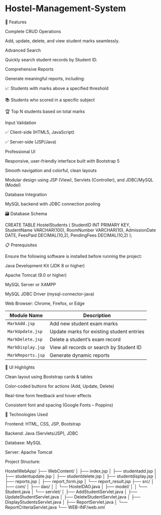 # Hostel-Management-System

🚀 Features



Complete CRUD Operations

Add, update, delete, and view student marks seamlessly.

Advanced Search

Quickly search student records by Student ID.

Comprehensive Reports

Generate meaningful reports, including:

📈 Students with marks above a specified threshold

📚 Students who scored in a specific subject

🏆 Top N students based on total marks

Input Validation




✅ Client-side (HTML5, JavaScript)

✅ Server-side (JSP/Java)

Professional UI

Responsive, user-friendly interface built with Bootstrap 5

Smooth navigation and colorful, clean layouts

Modular design using JSP (View), Servlets (Controller), and JDBC/MySQL (Model)

Database Integration

MySQL backend with JDBC connection pooling



🗃️ Database Schema



CREATE TABLE HostelStudents (
StudentID INT PRIMARY KEY,
StudentName VARCHAR(100),
RoomNumber VARCHAR(10),
AdmissionDate DATE,
FeesPaid DECIMAL(10,2),
PendingFees DECIMAL(10,2)
);

📋 Prerequisites

Ensure the following software is installed before running the project:

Java Development Kit (JDK 8 or higher)

Apache Tomcat (9.0 or higher)

MySQL Server or XAMPP

MySQL JDBC Driver (mysql-connector-java)

Web Browser: Chrome, Firefox, or Edge


| Module Name       | Description                               |
| ----------------- | ----------------------------------------- |
| `MarkAdd.jsp`     | Add new student exam marks                |
| `MarkUpdate.jsp`  | Update marks for existing student entries |
| `MarkDelete.jsp`  | Delete a student’s exam record            |
| `MarkDisplay.jsp` | View all records or search by Student ID  |
| `MarkReports.jsp` | Generate dynamic reports                  |


🎨 UI Highlights



Clean layout using Bootstrap cards & tables

Color-coded buttons for actions (Add, Update, Delete)

Real-time form feedback and hover effects

Consistent font and spacing (Google Fonts – Poppins)



🔧 Technologies Used



Frontend: HTML, CSS, JSP, Bootstrap

Backend: Java (Servlets/JSP), JDBC

Database: MySQL

Server: Apache Tomcat



Project Structure:




HostelWebApp/
├── WebContent/
│ ├── index.jsp
│ ├── studentadd.jsp
│ ├── studentupdate.jsp
│ ├── studentdelete.jsp
│ ├── studentdisplay.jsp
│ ├── reports.jsp
│ ├── report_form.jsp
│ └── report_result.jsp
├── src/
│ ├── com/
│ ├── dao/
│ │ └── HostelDAO.java
│ ├── model/
│ │ └── Student.java
│ └── servlet/
│ ├── AddStudentServlet.java
│ ├── UpdateStudentServlet.java
│ ├── DeleteStudentServlet.java
│ ├── DisplayStudentsServlet.java
│ ├── ReportServlet.java
│ └── ReportCriteriaServlet.java
└── WEB-INF/web.xml
